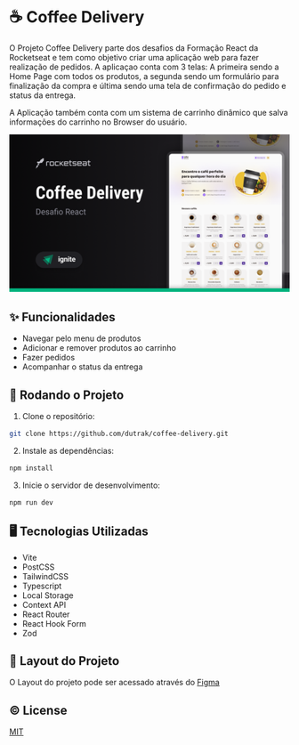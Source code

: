 # ☕ Coffee Delivery

O Projeto Coffee Delivery parte dos desafios da Formação React da Rocketseat e tem como objetivo criar uma aplicação web para fazer realização de pedidos. A aplicaçao conta com 3 telas: A primeira sendo a Home Page com todos os produtos, a segunda sendo um formulário para finalização da compra e última sendo uma tela de confirmação do pedido e status da entrega.

A Aplicação também conta com um sistema de carrinho dinâmico que salva informações do carrinho no Browser do usuário.

![Coffee Delivery](/public/Cover.png)

## ✨ Funcionalidades

- Navegar pelo menu de produtos
- Adicionar e remover produtos ao carrinho
- Fazer pedidos
- Acompanhar o status da entrega

## 🚀 Rodando o Projeto

1. Clone o repositório:

  ```bash
  git clone https://github.com/dutrak/coffee-delivery.git
  ```

2. Instale as dependências:

  ```bash
  npm install
  ```

3. Inicie o servidor de desenvolvimento:

  ```bash
  npm run dev
  ```

## 🖥️ Tecnologias Utilizadas
- Vite
- PostCSS
- TailwindCSS
- Typescript
- Local Storage
- Context API
- React Router
- React Hook Form
- Zod

## 🎨 Layout do Projeto
O Layout do projeto pode ser acessado através do [Figma](https://www.figma.com/file/5yT9ZzZmRQRS4yivGGB3pl/Coffee-Delivery/duplicate)

## ©️ License

[MIT](https://choosealicense.com/licenses/mit/)
